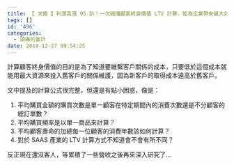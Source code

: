 ```yaml
---
title: 【 文摘 】利潤高漲 95 趴！一次搞懂顧客終身價值 LTV 計算，能為企業帶來最大效益
tags: []
id: '496'
categories:
  - 頭痛的會計
date: 2019-12-27 09:54:25
---
```


計算顧客終身價值的目的是為了知道要維繫客戶關係的成本，只要低於這個成本就能用最大資源來投入舊客戶的關係維護，因為新客戶的取得成本遠高於舊客戶。

文中提及的計算公式很完整，但還是有點小困惑，像是：

1.  平均購買金額的購買次數是單一顧客在特定期間內的消費次數還是不分顧客的總訂單數？
2.  平均購買頻率是以單一商品來計算？
3.  平均顧客壽命的加總每一位顧客的消費年數該如何計算？
4.  對於 SAAS 產業的 LTV 計算方式不知道會不會有所不同？

反正現在還沒客人，等累積了一些營收之後再來深入研究了...